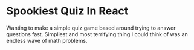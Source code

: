# Spookiest Quiz In React

Wanting to make a simple quiz game based around trying to answer questions fast. Simpliest and most terrifying thing I could think of was an endless wave of math problems.
